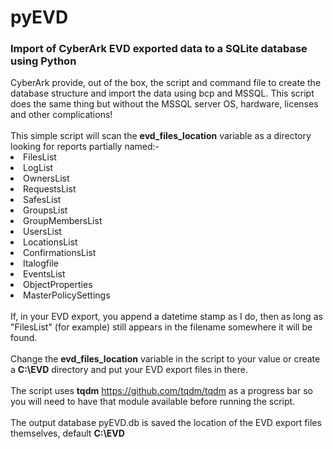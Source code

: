 # pyEVD
<h3>Import of CyberArk EVD exported data to a SQLite database using Python</h3>
CyberArk provide, out of the box, the script and command file to create the database structure and import the data using bcp and MSSQL. This script does the same thing but without the MSSQL server OS, hardware, licenses and other complications!
</br></br>
This simple script will scan the <strong>evd_files_location</strong> variable as a directory looking for reports partially named:-
<li>FilesList</li>
<li>LogList</li>
<li>OwnersList</li>
<li>RequestsList</li>
<li>SafesList</li>
<li>GroupsList</li>
<li>GroupMembersList</li>
<li>UsersList</li>
<li>LocationsList</li>
<li>ConfirmationsList</li>
<li>Italogfile</li>
<li>EventsList</li>
<li>ObjectProperties</li>
<li>MasterPolicySettings</li>
</br>
If, in your EVD export, you append a datetime stamp as I do, then as long as "FilesList" (for example) still appears in the filename somewhere it will be found.
</br></br>
Change the <strong>evd_files_location</strong> variable in the script to your value or create a <strong>C:\EVD</strong> directory and put your EVD export files in there.
</br></br>
The script uses <strong>tqdm</strong> <a href="https://github.com/tqdm/tqdm">https://github.com/tqdm/tqdm</a> as a progress bar so you will need to have that module available before running the script.
</br></br>
The output database pyEVD.db is saved the location of the EVD export files themselves, default <strong>C:\EVD</strong>
